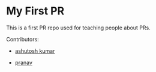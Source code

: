 # My First PR
This is a first PR repo used for teaching people about PRs.

Contributors:
- [ashutosh kumar](https://github.com/ashu-ak)
* [pranav](https://github.com/N-Pranav-Subhraveti)
